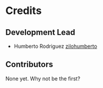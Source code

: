 # Credits

## Development Lead

- Humberto Rodriguez [zilohumberto](https://github.com/zilohumberto)

## Contributors

None yet. Why not be the first?